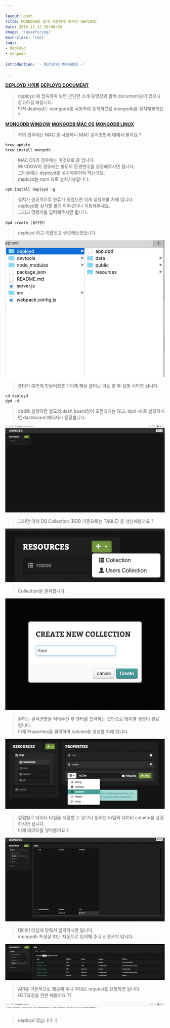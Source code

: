```yaml
---

layout: post
title: MONGODB를 쉽게 사용하게 해주는 DEPLOYD
date: 2016-11-12 20:00:00
image: '/assets/img/'
main-class: 'tool'
tags: 
- deployd
- mongodb

introduction: '- DEPLOYD MONGODB -'

---
```



**[DEPLOYD 사이트](http://deployd.com)**
**[DEPLOYD DOCUMENT](http://docs.deployd.com/docs/)**

> deployd 에 접속하여 보면 간단한 소개 동영상과 함께 document등이 있으니 참고하길 바랍니다.  
> 먼저 deployd는 mongodb를 사용하여 동작하므로 mongodb를 설치해볼까요 ? 
  
**[MONGODB WINDOW](https://docs.mongodb.com/manual/tutorial/install-mongodb-on-windows/)**
**[MONGODB MAC OS](https://docs.mongodb.com/manual/tutorial/install-mongodb-on-os-x/)**
**[MONGODB LINUX](https://docs.mongodb.com/manual/administration/install-on-linux/)**

  
> 저의 경우에는 MAC 을 사용하니 MAC 설치방법에 대해서 볼까요 ?   

```cli
brew update
brew install mongodb
```  

> MAC OS의 경우에는 이것으로 끝 입니다.   
> WINDOW의 경우에는 별도의 환경변수를 설정해주시면 됩니다.   
> 그다음에는 deployd를 설치해주어야 하는데요.   
> deployd는 npm 으로 설치가능합니다.  

```cli
npm install deployd -g
```


> 설치가 성공적으로 완료가 되었으면 이제 실행해볼 차례 입니다.   
> deployd를 설치할 폴더 아무곳이나 이동해주세요.   
> 그리고 명령어를 입력해주시면 됩니다.   

```cli
dpd create [폴더명]
```

> deployd 라고 이름짓고 생성해보겠습니다.  

![이미지](/resources/images/library/deployd/1.png)  

> 폴더가 예쁘게 만들어졌죠 ? 
> 이제 해당 폴더로 이동 한 후 실행 시키면 됩니다.

```cli
cd deployd
dpd -d 
```

> dpd로 실행하면 별도의 dash board창이 오픈되지는 않고, dpd -d 로 실행하시면 dashboard 페이지가 등장합니다. 

![이미지](/resources/images/library/deployd/2.png)  
  
> 그러면 이제 DB Collection (RDB 기준으로는 TABLE) 을 생성해볼까요 ? 

![이미지](/resources/images/library/deployd/3.png)  

> Collection을 클릭합니다.   

![이미지](/resources/images/library/deployd/4.png)

> 원하는 컬렉션명을 적어주신 후 엔터를 입력하는 것만으로 테이블 생성이 완료 됩니다.  
> 이제 Properties를 클릭하여 column을 생성할 차례 입니다.  

![이미지](/resources/images/library/deployd/5.png)

> 컬럼별로 데이터 타입을 지정할 수 있으니 원하는 타입의 데이터 column을 설정하시면 됩니다.  
> 이제 데이터를 넣어볼까요 ?    

![이미지](/resources/images/library/deployd/6.png)

> 데이터 타입에 맞춰서 입력하시면 됩니다.   
> mongodb 특성상 ID는 자동으로 입력해 주니 신경쓰지 맙시다. 

![이미지](/resources/images/library/deployd/7.png)

> API를 기본적으로 제공해 주니 저대로 request를 요청하면 됩니다.   
> GET요청을 한번 해볼까요 ??   

![이미지](/resources/images/library/deployd/8.png)

> deployd 였습니다. :)